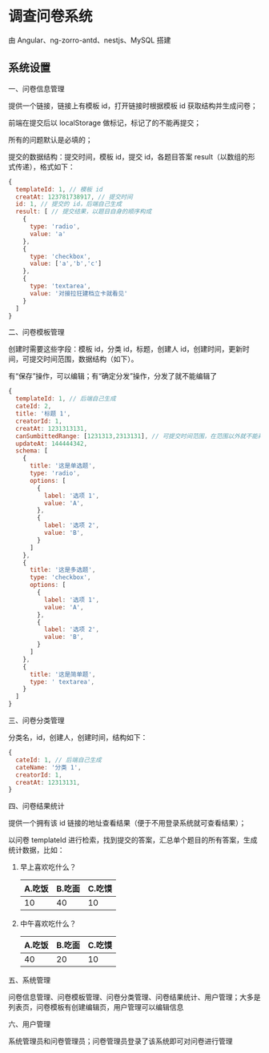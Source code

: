 # 调查问卷系统

由 Angular、ng-zorro-antd、nestjs、MySQL 搭建

## 系统设置

一、问卷信息管理

提供一个链接，链接上有模板 id，打开链接时根据模板 id 获取结构并生成问卷；

前端在提交后以 localStorage 做标记，标记了的不能再提交；

所有的问题默认是必填的；

提交的数据结构：提交时间，模板 id，提交 id，各题目答案 result（以数组的形式传递），格式如下：

```js
{
  templateId: 1, // 模板 id
  creatAt: 123781738917, // 提交时间
  id: 1, // 提交的 id，后端自己生成
  result: [ // 提交结果，以题目自身的顺序构成
    {
      type: 'radio',
      value: 'a'
    },
    {
      type: 'checkbox',
      value: ['a','b','c']
    },
    {
      type: 'textarea',
      value: '对接拉狂建档立卡就看见'
    }
  ]
}
```

二、问卷模板管理

创建时需要这些字段：模板 id，分类 id，标题，创建人 id，创建时间，更新时间，可提交时间范围，数据结构（如下）。

有“保存”操作，可以编辑；有“确定分发”操作，分发了就不能编辑了

```js
{
  templateId: 1, // 后端自己生成
  cateId: 2,
  title: '标题 1',
  creatorId: 1,
  creatAt: 1231313131,
  canSumbittedRange: [1231313,2313131], // 可提交时间范围，在范围以外就不能再提交了
  updateAt: 144444342,
  schema: [
    {
      title: '这是单选题',
      type: 'radio',
      options: [
        {
          label: '选项 1',
          value: 'A',
        },
        {
          label: '选项 2',
          value: 'B',
        }
      ]
    },
    {
      title: '这是多选题',
      type: 'checkbox',
      options: [
        {
          label: '选项 1',
          value: 'A',
        },
        {
          label: '选项 2',
          value: 'B',
        }
      ]
    },
    {
      title: '这是简单题',
      type: ' textarea',
    }
  ]
}
```

三、问卷分类管理

分类名，id，创建人，创建时间，结构如下：

```js
{
  cateId: 1, // 后端自己生成
  cateName: '分类 1',
  creatorId: 1,
  creatAt: 12313131,
}
```

四、问卷结果统计

提供一个拥有该 id 链接的地址查看结果（便于不用登录系统就可查看结果）；

以问卷 templateId 进行检索，找到提交的答案，汇总单个题目的所有答案，生成统计数据，比如：

1. 早上喜欢吃什么？

   | A.吃饭 | B.吃面 | C.吃馍 |
   | ------ | ------ | ------ |
   | 10     | 40     | 10     |

2. 中午喜欢吃什么？

   | A.吃饭 | B.吃面 | C.吃馍 |
   | ------ | ------ | ------ |
   | 40     | 20     | 10     |

五、系统管理

问卷信息管理、问卷模板管理、问卷分类管理、问卷结果统计、用户管理；大多是列表页，问卷模板有创建编辑页，用户管理可以编辑信息

六、用户管理

系统管理员和问卷管理员；问卷管理员登录了该系统即可对问卷进行管理
